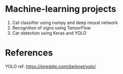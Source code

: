 # Machine-learning projects
 1. Cat classifier using numpy and deep neural network
 2. Recognition of signs using TensorFlow
 3. Car detection using Keras and YOLO

# References
   YOLO ref: https://pjreddie.com/darknet/yolo/
